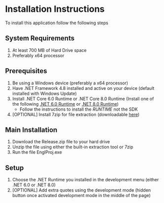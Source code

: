 # Installation Instructions
To install this application follow the following steps 

## System Requirements
1. At least 700 MB of Hard Drive space
2. Preferably x64 processor

## Prerequisites
1. Be using a Windows device (preferably a x64 processor)
2. Have .NET Framework 4.8 installed and active on your device (default installed with Windows Update)
4. Install .NET Core 6.0 Runtime or .NET Core 8.0 Runtime (Install one of the following [.NET 6.0 Runtime](https://dotnet.microsoft.com/en-us/download/dotnet/6.0) or [.NET 8.0 Runtime](https://dotnet.microsoft.com/en-us/download/dotnet/8.0))
   * Follow the instructions to install the *RUNTIME* not the SDK
5. [OPTIONAL] Install 7zip for file extraction (downloadable [here](https://www.7-zip.org/))

## Main Installation
1. Download the Release.zip file to your hard drive
2. Unzip the file using either the built-in extraction tool or 7zip
3. Run the file EnglProj.exe
 
## Setup
1. Choose the .NET Runtime you installed in the development menu (either .NET 6.0 or .NET 8.0)
2. [OPTIONAL] Add extra quotes using the development mode (hidden button once activated development mode in the middle of the page)
